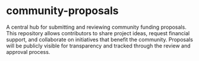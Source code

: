 # community-proposals
A central hub for submitting and reviewing community funding proposals. This repository allows contributors to share project ideas, request financial support, and collaborate on initiatives that benefit the community. Proposals will be publicly visible for transparency and tracked through the review and approval process.
